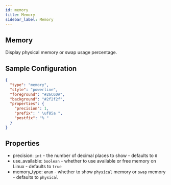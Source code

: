 ```yaml
---
id: memory
title: Memory
sidebar_label: Memory
---
```


## Memory

Display physical memory or swap usage percentage.

## Sample Configuration

```json
{
  "type": "memory",
  "style": "powerline",
  "foreground": "#26C6DA",
  "background": "#2f2f2f",
  "properties": {
    "precision": 1,
    "prefix": " \uf85a ",
    "postfix": "% "
  }
}
```

## Properties

- precision: `int` - the number of decimal places to show - defaults to `0`
- use_available: `boolean` - whether to use available or free memory on Linux - defaults to `true`
- memory_type: `enum` - whether to show `physical` memory or `swap` memory - defaults to `physical`
